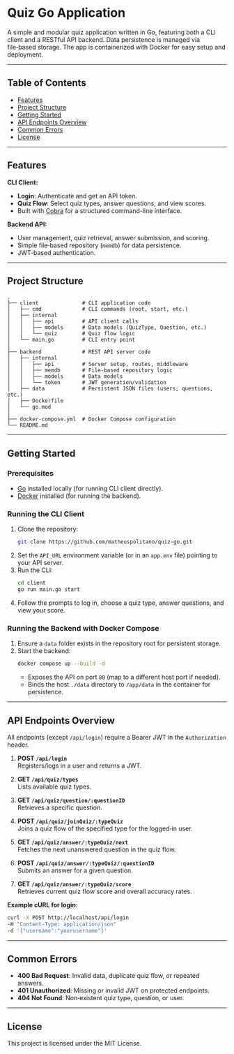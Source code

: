 # Quiz Go Application

A simple and modular quiz application written in Go, featuring both a CLI client and a RESTful API backend. Data persistence is managed via file‑based storage. The app is containerized with Docker for easy setup and deployment.

---

## Table of Contents

- [Features](#features)
- [Project Structure](#project-structure)
- [Getting Started](#getting-started)
- [API Endpoints Overview](#api-endpoints-overview)
- [Common Errors](#common-errors)
- [License](#license)

---

## Features

**CLI Client:**

- **Login**: Authenticate and get an API token.
- **Quiz Flow**: Select quiz types, answer questions, and view scores.
- Built with [Cobra](https://github.com/spf13/cobra) for a structured command-line interface.

**Backend API:**

- User management, quiz retrieval, answer submission, and scoring.
- Simple file‑based repository (`memdb`) for data persistence.
- JWT-based authentication.

---

## Project Structure

```
.
├── client              # CLI application code
│   ├── cmd             # CLI commands (root, start, etc.)
│   ├── internal
│   │   ├── api         # API client calls
│   │   ├── models      # Data models (QuizType, Question, etc.)
│   │   └── quiz        # Quiz flow logic
│   └── main.go         # CLI entry point
│
├── backend             # REST API server code
│   ├── internal
│   │   ├── api         # Server setup, routes, middleware
│   │   ├── memdb       # File‑based repository logic
│   │   ├── models      # Data models
│   │   └── token       # JWT generation/validation
│   ├── data            # Persistent JSON files (users, questions, etc.)
│   ├── Dockerfile
│   └── go.mod
│
├── docker-compose.yml  # Docker Compose configuration
└── README.md
```

---

## Getting Started

### Prerequisites

- [Go](https://golang.org) installed locally (for running CLI client directly).
- [Docker](https://www.docker.com) installed (for running the backend).

### Running the CLI Client

1. Clone the repository:
   ```bash
   git clone https://github.com/matheuspolitano/quiz-go.git
   ```
2. Set the `API_URL` environment variable (or in an `app.env` file) pointing to your API server.
3. Run the CLI:
   ```bash
   cd client
   go run main.go start
   ```
4. Follow the prompts to log in, choose a quiz type, answer questions, and view your score.

### Running the Backend with Docker Compose

1. Ensure a `data` folder exists in the repository root for persistent storage.
2. Start the backend:
   ```bash
   docker compose up --build -d
   ```
   - Exposes the API on port `80` (map to a different host port if needed).
   - Binds the host `./data` directory to `/app/data` in the container for persistence.

---

## API Endpoints Overview

All endpoints (except `/api/login`) require a Bearer JWT in the `Authorization` header.

1. **POST `/api/login`**  
   Registers/logs in a user and returns a JWT.

2. **GET `/api/quiz/types`**  
   Lists available quiz types.

3. **GET `/api/quiz/question/:questionID`**  
   Retrieves a specific question.

4. **POST `/api/quiz/joinQuiz/:typeQuiz`**  
   Joins a quiz flow of the specified type for the logged‑in user.

5. **GET `/api/quiz/answer/:typeQuiz/next`**  
   Fetches the next unanswered question in the quiz flow.

6. **POST `/api/quiz/answer/:typeQuiz/:questionID`**  
   Submits an answer for a given question.

7. **GET `/api/quiz/answer/:typeQuiz/score`**  
   Retrieves current quiz flow score and overall accuracy rates.

**Example cURL for login:**

```bash
curl -X POST http://localhost/api/login
-H "Content-Type: application/json"
-d '{"username":"yourusername"}'
```

---

## Common Errors

- **400 Bad Request**: Invalid data, duplicate quiz flow, or repeated answers.
- **401 Unauthorized**: Missing or invalid JWT on protected endpoints.
- **404 Not Found**: Non‑existent quiz type, question, or user.

---

## License

This project is licensed under the MIT License.
